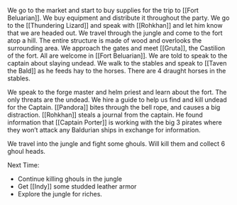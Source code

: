 We go to the market and start to buy supplies for the trip to [[Fort Beluarian]]. We buy equipment and distribute it throughout the party. We go to the [[Thundering Lizard]] and speak with [[Rohkhan]] and let him know that we are headed out. We travel through the jungle and come to the fort atop a hill. The entire structure is made of wood and overlooks the surrounding area. We approach the gates and meet [[Gruta]], the Castilion of the fort. All are welcome in [[Fort Beluarian]]. We are told to speak to the captain about slaying undead. We walk to the stables and speak to [[Taven the Bald]] as he feeds hay to the horses. There are 4 draught horses in the stables. 

We speak to the forge master and helm priest and learn about the fort. The only threats are the undead. We hire a guide to help us find and kill undead for the Captain. [[Pandora]] bites through the bell rope, and causes a big distraction. [[Rohkhan]] steals a journal from the captain. He found information that [[Captain Porter]] is working with the big 3 pirates where they won’t attack any Baldurian ships in exchange for information.

We travel into the jungle and fight some ghouls. Will kill them and collect 6 ghoul heads.

Next Time:
- Continue killing ghouls in the jungle
- Get [[Indy]] some studded leather armor
- Explore the jungle for riches.
